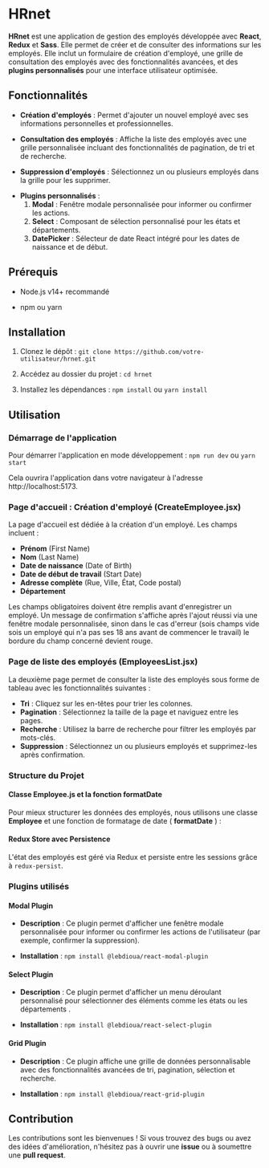 # HRnet
**HRnet** est une application de gestion des employés développée avec **React**, **Redux** et **Sass**. Elle permet de créer et de consulter des informations sur les employés. Elle inclut un formulaire de création d'employé, une grille de consultation des employés avec des fonctionnalités avancées, et des **plugins personnalisés** pour une interface utilisateur optimisée.

## Fonctionnalités
* **Création d'employés** : Permet d'ajouter un nouvel employé avec ses informations personnelles et professionnelles.
- **Consultation des employés** : Affiche la liste des employés avec une grille personnalisée incluant des fonctionnalités de pagination, de tri et de recherche.
+ **Suppression d'employés** : Sélectionnez un ou plusieurs employés dans la grille pour les supprimer.
* **Plugins personnalisés** :
    1. **Modal** : Fenêtre modale personnalisée pour informer ou confirmer les actions.
    2. **Select** : Composant de sélection personnalisé pour les états et départements.
    3. **DatePicker** : Sélecteur de date React intégré pour les dates de naissance et de début.

## Prérequis
* Node.js v14+ recommandé
- npm ou yarn

## Installation
1. Clonez le dépôt :
`git clone https://github.com/votre-utilisateur/hrnet.git`

2. Accédez au dossier du projet :
`cd hrnet`
3. Installez les dépendances :
`npm install`
ou
`yarn install`

## Utilisation
### Démarrage de l'application
Pour démarrer l'application en mode développement :
`npm run dev`
ou
`yarn start`

Cela ouvrira l'application dans votre navigateur à l'adresse http://localhost:5173.

### Page d'accueil : Création d'employé (**CreateEmployee.jsx**)
La page d'accueil est dédiée à la création d'un employé. Les champs incluent :
* **Prénom** (First Name)
* **Nom** (Last Name)
* **Date de naissance** (Date of Birth)
* **Date de début de travail** (Start Date)
* **Adresse complète** (Rue, Ville, État, Code postal)
* **Département**

Les champs obligatoires doivent être remplis avant d'enregistrer un employé. Un message de confirmation s'affiche après l'ajout réussi via une fenêtre modale personnalisée, sinon dans le cas d'erreur (sois champs vide sois un employé qui n'a pas ses 18 ans avant de commencer le travail) le bordure du champ concerné devient rouge.

### Page de liste des employés (**EmployeesList.jsx**)
La deuxième page permet de consulter la liste des employés sous forme de tableau avec les fonctionnalités suivantes :
* **Tri** : Cliquez sur les en-têtes pour trier les colonnes.
* **Pagination** : Sélectionnez la taille de la page et naviguez entre les pages.
* **Recherche** : Utilisez la barre de recherche pour filtrer les employés par mots-clés.
* **Suppression** : Sélectionnez un ou plusieurs employés et supprimez-les après confirmation.

### Structure du Projet
#### Classe Employee.js et la fonction formatDate
Pour mieux structurer les données des employés, nous utilisons une classe **Employee** et une fonction de formatage de date ( **formatDate** ) :

#### Redux Store avec Persistence
L'état des employés est géré via Redux et persiste entre les sessions grâce à `redux-persist`.
### Plugins utilisés
#### Modal Plugin
* **Description** : Ce plugin permet d'afficher une fenêtre modale personnalisée pour informer ou confirmer les actions de l'utilisateur (par exemple, confirmer la suppression).
- **Installation** :
`npm install @lebdioua/react-modal-plugin`

#### Select Plugin
* **Description** : Ce plugin permet d'afficher un menu déroulant personnalisé pour sélectionner des éléments comme les états ou les départements .
- **Installation** :
`npm install @lebdioua/react-select-plugin`

#### Grid Plugin
* **Description** : Ce plugin affiche une grille de données personnalisable avec des fonctionnalités avancées de tri, pagination, sélection et recherche.
- **Installation** :
`npm install @lebdioua/react-grid-plugin`

## Contribution
Les contributions sont les bienvenues ! Si vous trouvez des bugs ou avez des idées d'amélioration, n'hésitez pas à ouvrir une **issue** ou à soumettre une **pull request**.

